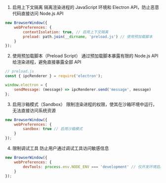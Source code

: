 1. 启用上下文隔离
隔离渲染进程的 JavaScript 环境和 Electron API，防止恶意代码直接访问 Node.js API
```js
new BrowserWindow({
    webPreferences: {
        contextIsolation: true, // 启用上下文隔离
        preload: path.join(__dirname, 'preload.js') // 使用预加载脚本
    }
});
```

2. 使用预加载脚本（Preload Script）
通过预加载脚本暴露有限的 Node.js API 给渲染进程，避免直接暴露全部 API
```js
// preload.js
const { ipcRenderer } = require('electron');

window.electron = {
    sendMessage: (message) => ipcRenderer.send('message', message)
};
```

3. 启用沙箱模式（Sandbox）
限制渲染进程的权限，使其在沙箱环境中运行，无法直接访问系统资源
```js
new BrowserWindow({
    webPreferences: {
        sandbox: true // 启用沙箱模式
    }
});
```

4. 限制调试工具
防止用户通过调试工具访问敏感信息
```js
new BrowserWindow({
    webPreferences: {
        devTools: process.env.NODE_ENV === 'development' // 仅开发环境启用调试工具
    }
});
```